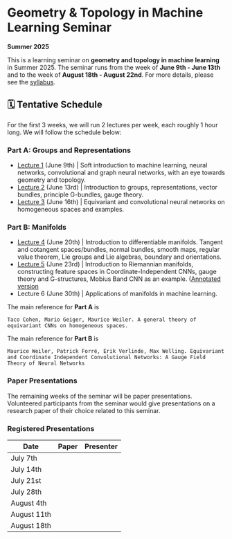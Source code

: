 # Geometry & Topology in Machine Learning Seminar
**Summer 2025**  

This is a learning seminar on **geometry and topology in machine learning** in Summer 2025. The seminar runs from the week of **June 9th - June 13th** and to the week of **August 18th - August 22nd**. For more details, please see the [syllabus](syllabus.pdf).

## 🗓️ Tentative Schedule

For the first 3 weeks, we will run 2 lectures per week, each roughly 1 hour long. We will follow the schedule below:
### Part A: Groups and Representations
- [Lecture 1](lectures/lecture_1.pdf) (June 9th) | Soft introduction to machine learning, neural networks, convolutional and graph neural networks, with an eye towards geometry and topology.
- [Lecture 2](lectures/lecture_2.pdf) (June 13rd) | Introduction to groups, representations, vector bundles, principle G-bundles, gauge theory.
- [Lecture 3](lectures/lecture_3.pdf) (June 16th) | Equivariant and convolutional neural networks on homogeneous spaces and examples.

### Part B: Manifolds
- [Lecture 4](lectures/lecture_4.pdf) (June 20th) | Introduction to differentiable manifolds. Tangent and cotangent spaces/bundles, normal bundles, smooth maps, regular value theorem, Lie groups and Lie algebras, boundary and orientations.
- [Lecture 5](lectures/lecture_5.pdf) (June 23rd) | Introduction to Riemannian manifolds, constructing feature spaces in Coordinate-Independent CNNs, gauge theory and G-structures, Mobius Band CNN as an example. ([Annotated version](lectures/lecture_5_annotated.pdf)
- Lecture 6 (June 30th) | Applications of manifolds in machine learning.

The main reference for **Part A** is
```
Taco Cohen, Mario Geiger, Maurice Weiler. A general theory of equivariant CNNs on homogeneous spaces.
```
The main reference for **Part B** is
```
Maurice Weiler, Patrick Forré, Erik Verlinde, Max Welling. Equivariant and Coordinate Independent Convolutional Networks: A Gauge Field Theory of Neural Networks
```

### Paper Presentations

The remaining weeks of the seminar will be paper presentations. Volunteered participants from the seminar would give presentations on a research paper of their choice related to this seminar.

### Registered Presentations

| Date    | Paper | Presenter |
| -------- | ------- |------- |
| July 7th|||
| July 14th|||
| July 21st|||
| July 28th|||
| August 4th|||
| August 11th|||
| August 18th|||
